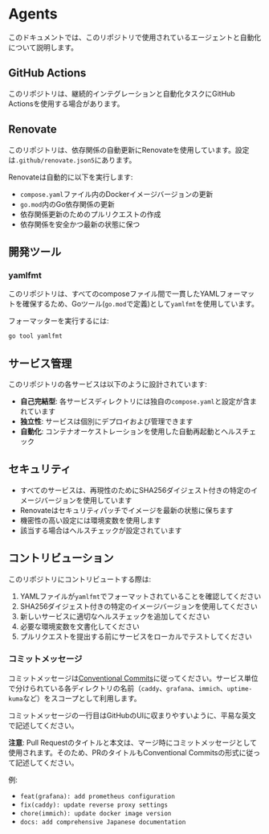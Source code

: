 # Agents

このドキュメントでは、このリポジトリで使用されているエージェントと自動化について説明します。

## GitHub Actions

このリポジトリは、継続的インテグレーションと自動化タスクにGitHub Actionsを使用する場合があります。

## Renovate

このリポジトリは、依存関係の自動更新にRenovateを使用しています。設定は`.github/renovate.json5`にあります。

Renovateは自動的に以下を実行します:
- `compose.yaml`ファイル内のDockerイメージバージョンの更新
- `go.mod`内のGo依存関係の更新
- 依存関係更新のためのプルリクエストの作成
- 依存関係を安全かつ最新の状態に保つ

## 開発ツール

### yamlfmt

このリポジトリは、すべてのcomposeファイル間で一貫したYAMLフォーマットを確保するため、Goツール(`go.mod`で定義)として`yamlfmt`を使用しています。

フォーマッターを実行するには:

```bash
go tool yamlfmt
```

## サービス管理

このリポジトリの各サービスは以下のように設計されています:
- **自己完結型**: 各サービスディレクトリには独自の`compose.yaml`と設定が含まれています
- **独立性**: サービスは個別にデプロイおよび管理できます
- **自動化**: コンテナオーケストレーションを使用した自動再起動とヘルスチェック

## セキュリティ

- すべてのサービスは、再現性のためにSHA256ダイジェスト付きの特定のイメージバージョンを使用しています
- Renovateはセキュリティパッチでイメージを最新の状態に保ちます
- 機密性の高い設定には環境変数を使用します
- 該当する場合はヘルスチェックが設定されています

## コントリビューション

このリポジトリにコントリビュートする際は:
1. YAMLファイルが`yamlfmt`でフォーマットされていることを確認してください
2. SHA256ダイジェスト付きの特定のイメージバージョンを使用してください
3. 新しいサービスに適切なヘルスチェックを追加してください
4. 必要な環境変数を文書化してください
5. プルリクエストを提出する前にサービスをローカルでテストしてください

### コミットメッセージ

コミットメッセージは[Conventional Commits](https://www.conventionalcommits.org/)に従ってください。サービス単位で分けられている各ディレクトリの名前（`caddy`、`grafana`、`immich`、`uptime-kuma`など）をスコープとして利用します。

コミットメッセージの一行目はGitHubのUIに収まりやすいように、平易な英文で記述してください。

**注意**: Pull Requestのタイトルと本文は、マージ時にコミットメッセージとして使用されます。そのため、PRのタイトルもConventional Commitsの形式に従って記述してください。

例:
- `feat(grafana): add prometheus configuration`
- `fix(caddy): update reverse proxy settings`
- `chore(immich): update docker image version`
- `docs: add comprehensive Japanese documentation`
